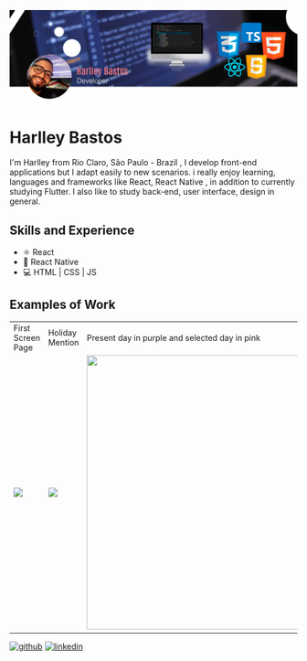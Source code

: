 ![I am GitHub Readme Generator's creator](https://github.com/harlleybastos/harlleybastos/blob/main/CoverGit.png)

# Harlley Bastos
I'm Harlley from Rio Claro, São Paulo - Brazil , I develop front-end applications but I adapt easily to new scenarios. i really enjoy learning, languages and frameworks like React, React Native , in addition to currently studying Flutter. I also like to study back-end, user interface, design in general.


## Skills and Experience
+ ⚛ React
+ 📱 React Native
+ 💻 HTML | CSS | JS

## Examples of Work
<table>
  <tr>
    <td>First Screen Page</td>
     <td>Holiday Mention</td>
     <td>Present day in purple and selected day in pink</td>
  </tr>
  <tr>
    <td><img src="https://github.com/harlleybastos/ebook-lading_page-seller/blob/master/src/assets/img/gifEbook.gif" width=456></td>
    <td><img src="https://github.com/harlleybastos/ebook-lading_page-seller/blob/master/src/assets/img/gifEbook.gif" width=456></td>
    <td><img src="https://github.com/harlleybastos/ebook-lading_page-seller/blob/master/src/assets/img/gifEbook.gif" width=456 height=480></td>
  </tr>
 </table>

[<img src='https://cdn.jsdelivr.net/npm/simple-icons@3.0.1/icons/github.svg' alt='github' height='40'>](https://github.com/harlleybastos)  [<img src='https://cdn.jsdelivr.net/npm/simple-icons@3.0.1/icons/linkedin.svg' alt='linkedin' height='40'>](https://www.linkedin.com/in/harlley-bastos/)  

